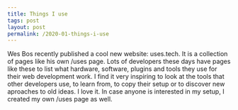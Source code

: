 ```yaml
---
title: Things I use
tags: post
layout: post
permalink: /2020-01-things-i-use
---
```

Wes Bos recently published a cool new website: uses.tech. It is a collection of pages like his own /uses page. Lots of developers these days have pages like these to list what hardware, software, plugins and tools they use for their web development work. I find it very inspiring to look at the tools that other developers use, to learn from, to copy their setup or to discover new aproaches to old ideas. I love it. In case anyone is interested in my setup, I created my own /uses page as well.
